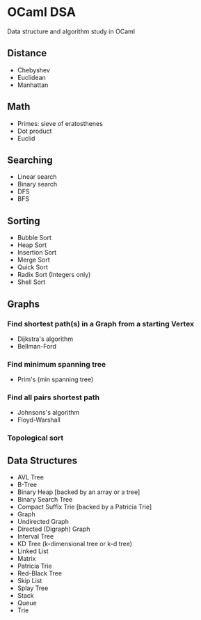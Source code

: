 # OCaml DSA

Data structure and algorithm study in OCaml

## Distance
+ Chebyshev
+ Euclidean
+ Manhattan

## Math
+ Primes: sieve of eratosthenes
+ Dot product
+ Euclid

## Searching
+ Linear search
+ Binary search
+ DFS
+ BFS

## Sorting
+ Bubble Sort
+ Heap Sort
+ Insertion Sort
+ Merge Sort
+ Quick Sort
+ Radix Sort (Integers only)
+ Shell Sort

## Graphs
### Find shortest path(s) in a Graph from a starting Vertex
+ Dijkstra's algorithm
+ Bellman-Ford
### Find minimum spanning tree
+ Prim's (min spanning tree)
### Find all pairs shortest path
+ Johnsons's algorithm
+ Floyd-Warshall
### Topological sort

## Data Structures

+ AVL Tree
+ B-Tree
+ Binary Heap [backed by an array or a tree]
+ Binary Search Tree
+ Compact Suffix Trie [backed by a Patricia Trie]
+ Graph
+ Undirected Graph
+ Directed (Digraph) Graph
+ Interval Tree
+ KD Tree (k-dimensional tree or k-d tree)
+ Linked List
+ Matrix
+ Patricia Trie
+ Red-Black Tree
+ Skip List
+ Splay Tree
+ Stack
+ Queue
+ Trie
